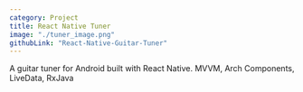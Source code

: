 ```yaml
---
category: Project
title: React Native Tuner
image: "./tuner_image.png"
githubLink: "React-Native-Guitar-Tuner"
---
```


A guitar tuner for Android built with React Native. <!-- end --> MVVM, Arch Components, LiveData, RxJava